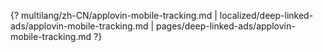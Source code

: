 {? multilang/zh-CN/applovin-mobile-tracking.md | localized/deep-linked-ads/applovin-mobile-tracking.md | pages/deep-linked-ads/applovin-mobile-tracking.md ?}
